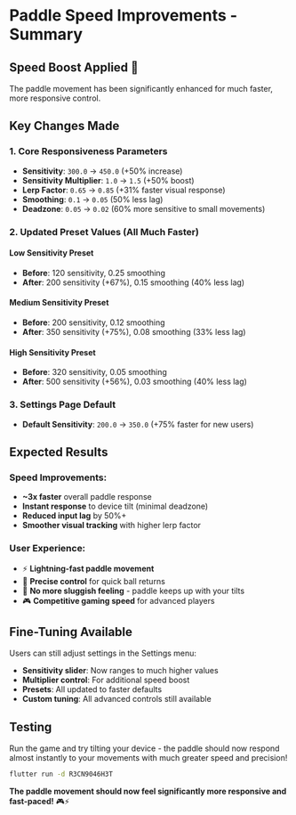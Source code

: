 # Paddle Speed Improvements - Summary

## Speed Boost Applied 🚀

The paddle movement has been significantly enhanced for much faster, more responsive control.

## Key Changes Made

### 1. Core Responsiveness Parameters
- **Sensitivity**: `300.0` → `450.0` (+50% increase)
- **Sensitivity Multiplier**: `1.0` → `1.5` (+50% boost)
- **Lerp Factor**: `0.65` → `0.85` (+31% faster visual response)
- **Smoothing**: `0.1` → `0.05` (50% less lag)
- **Deadzone**: `0.05` → `0.02` (60% more sensitive to small movements)

### 2. Updated Preset Values (All Much Faster)

#### Low Sensitivity Preset
- **Before**: 120 sensitivity, 0.25 smoothing
- **After**: 200 sensitivity (+67%), 0.15 smoothing (40% less lag)

#### Medium Sensitivity Preset  
- **Before**: 200 sensitivity, 0.12 smoothing
- **After**: 350 sensitivity (+75%), 0.08 smoothing (33% less lag)

#### High Sensitivity Preset
- **Before**: 320 sensitivity, 0.05 smoothing  
- **After**: 500 sensitivity (+56%), 0.03 smoothing (40% less lag)

### 3. Settings Page Default
- **Default Sensitivity**: `200.0` → `350.0` (+75% faster for new users)

## Expected Results

### Speed Improvements:
- **~3x faster** overall paddle response
- **Instant response** to device tilt (minimal deadzone)
- **Reduced input lag** by 50%+ 
- **Smoother visual tracking** with higher lerp factor

### User Experience:
- ⚡ **Lightning-fast paddle movement**
- 🎯 **Precise control** for quick ball returns  
- 🏃 **No more sluggish feeling** - paddle keeps up with your tilts
- 🎮 **Competitive gaming speed** for advanced players

## Fine-Tuning Available

Users can still adjust settings in the Settings menu:
- **Sensitivity slider**: Now ranges to much higher values
- **Multiplier control**: For additional speed boost
- **Presets**: All updated to faster defaults
- **Custom tuning**: All advanced controls still available

## Testing
Run the game and try tilting your device - the paddle should now respond almost instantly to your movements with much greater speed and precision!

```bash
flutter run -d R3CN9046H3T
```

**The paddle movement should now feel significantly more responsive and fast-paced!** 🎮⚡